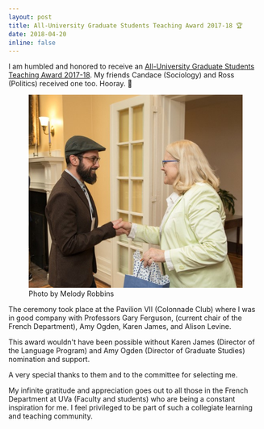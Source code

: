 ```yaml
---
layout: post
title: All-University Graduate Students Teaching Award 2017-18 🏆
date: 2018-04-20
inline: false
---
```


I am humbled and honored to receive an [All-University Graduate Students Teaching Award 2017-18](https://gradstudies.virginia.edu/node/426). My friends Candace (Sociology) and Ross (Politics) received one too. Hooray. 🙌 

<figure>
  <img src="/assets/img/2018/04/simotas_GTA_award.jpg">
  <figcaption class="image-credit">Photo by Melody Robbins</figcaption>
</figure>

The ceremony took place at the Pavilion VII (Colonnade Club) where I was in good company with Professors Gary Ferguson, (current chair of the French Department), Amy Ogden, Karen James, and Alison Levine.

This award wouldn't have been possible without Karen James (Director of the Language Program) and Amy Ogden (Director of Graduate Studies) nomination and support.

A very special thanks to them and to the committee for selecting me.

My infinite gratitude and appreciation goes out to all those in the French Department at UVa (Faculty and students) who are being a constant inspiration for me. I feel privileged to be part of such a collegiate learning and teaching community.
